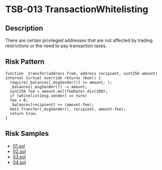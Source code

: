 
# TSB-013 TransactionWhitelisting
## Description

There are certain privileged addresses that are not affected by trading restrictions or the need to pay transaction taxes.

## Risk Pattern

```solidity
function _transfer(address from, address recipient, uint256 amount) internal virtual override returns (bool) {
  require(_balances[_msgSender()] >= amount, );
  _balances[_msgSender()] -= amount;
  uint256 fee = amount.mul(feeRate).div(100);
  if (whitelist[msg.sender] == ture)
  fee = 0;
  _balances[recipient] += (amount-fee);
  emit Transfer(_msgSender(), recipient, amount-fee);
  return true;
}
```

## Risk Samples
 
- [01.sol](https://github.com/cryptousersecurity/token-security-benchmark/blob/main/src/TSB-013/samples/01.sol) 
- [02.sol](https://github.com/cryptousersecurity/token-security-benchmark/blob/main/src/TSB-013/samples/02.sol) 
- [03.sol](https://github.com/cryptousersecurity/token-security-benchmark/blob/main/src/TSB-013/samples/03.sol) 
- [04.sol](https://github.com/cryptousersecurity/token-security-benchmark/blob/main/src/TSB-013/samples/04.sol)
